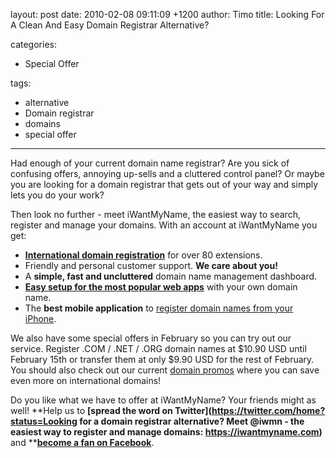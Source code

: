 layout: post
date: 2010-02-08 09:11:09 +1200
author: Timo
title: Looking For A Clean And Easy Domain Registrar Alternative?

categories:
  - Special Offer

tags:
  - alternative
  - Domain registrar
  - domains
  - special offer

----

Had enough of your current domain name registrar? Are you sick of confusing offers, annoying up-sells and a cluttered control panel? Or maybe you are looking for a domain registrar that gets out of your way and simply lets you do your work?

Then look no further - meet iWantMyName, the easiest way to search, register and manage your domains. With an account at iWantMyName you get:

*   **[International domain registration](https://iwantmyname.com/domains)** for over 80 extensions.
*   Friendly and personal customer support. **We care about you!**
*   A **simple, fast and uncluttered** domain name management dashboard.
*   **[Easy setup for the most popular web apps](https://iwantmyname.com/services)** with your own domain name.
*   The **best mobile application** to [register domain names from your iPhone](https://iwantmyname.com/iphone).

We also have some special offers in February so you can try out our service. Register .COM / .NET / .ORG domain names at $10.90 USD until February 15th or transfer them at only $9.90 USD for the rest of February. You should also check out our current [domain promos](https://iwantmyname.com/domain-promo) where you can save even more on international domains!

Do you like what we have to offer at iWantMyName? Your friends might as well! **Help us to **[**spread the word on Twitter**](https://twitter.com/home?status=Looking for a domain registrar alternative? Meet @iwmn - the easiest way to register and manage domains: https://iwantmyname.com)** and **[**become a fan on Facebook**](http://facebook.com/iwantmyname).
